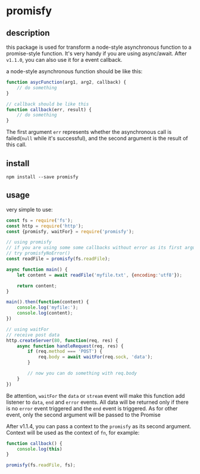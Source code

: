 # promisfy

## description

this package is used for transform a node-style asynchronous function to a promise-style function. It's very handy if you are using async/await. After `v1.1.0`, you can also use it for a event callback.

a node-style asynchronous function should be like this:

```javascript
function asycFunction(arg1, arg2, callback) {
    // do something
}

// callback should be like this
function callback(err, result) {
    // do something
}
```

The first argument `err` represents whether the asynchronous call is failed(`null` while it's successful), and the second argument is the result of this call.

## install

```shell
npm install --save promisfy
```

## usage

very simple to use:

```javascript
const fs = require('fs');
const http = require('http');
const {promisfy, waitFor} = require('promisfy');

// using promisfy
// if you are using some some callbacks without error as its first argument,
// try promisfyNoError()
const readFile = promisfy(fs.readFile);

async function main() {
    let content = await readFile('myfile.txt', {encoding:'utf8'});

    return content;
}

main().then(function(content) {
    console.log('myfile:');
    console.log(content);
})

// using waitFor
// receive post data
http.createServer(80, function(req, res) {
    async function handleRequest(req, res) {
        if (req.method === 'POST') {
            req.body = await waitFor(req.sock, 'data');
        }

        // now you can do something with req.body
    }
})
```

Be attention, `waitFor` the `data` or `stream` event will make this function add listener to `data`, `end` and `error` events. All data will be returned only if there is no `error` event triggered and the `end` event is triggered. As for other event, only the second argument will be passed to the Promise

After v1.1.4, you can pass a context to the `promisfy` as its second argument. Context will be used as the context of `fn`, for example:

```javascript
function callback() {
    console.log(this)
}

promisfy(fs.readFile, fs);
```

